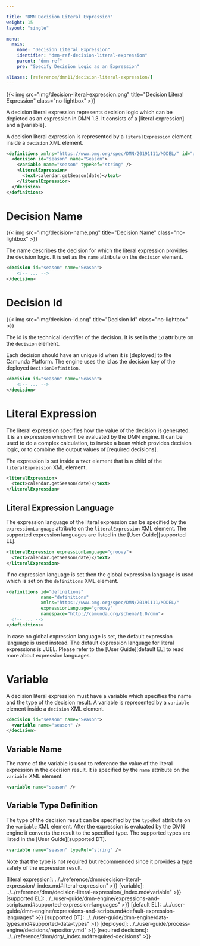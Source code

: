 ```yaml
---

title: "DMN Decision Literal Expression"
weight: 15
layout: "single"

menu:
  main:
    name: "Decision Literal Expression"
    identifier: "dmn-ref-decision-literal-expression"
    parent: "dmn-ref"
    pre: "Specify Decision Logic as an Expression"

aliases: [reference/dmn11/decision-literal-expression/]
---
```


{{< img src="img/decision-literal-expression.png" title="Decision Literal Expression" class="no-lightbox" >}}

A decision literal expression represents decision logic which can be depicted as an expression in DMN 1.3. 
It consists of a [literal expression] and a [variable].

A decision literal expression is represented by a `literalExpression` element inside a `decision` XML element.

```xml
<definitions xmlns="https://www.omg.org/spec/DMN/20191111/MODEL/" id="definitions" name="definitions" namespace="http://camunda.org/schema/1.0/dmn">
  <decision id="season" name="Season">
    <variable name="season" typeRef="string" />
    <literalExpression>
      <text>calendar.getSeason(date)</text>
    </literalExpression>
  </decision>
</definitions>
```

# Decision Name

{{< img src="img/decision-name.png" title="Decision Name" class="no-lightbox" >}}

The name describes the decision for which the literal expression provides the
decision logic. It is set as the `name` attribute on the `decision` element.

```xml
<decision id="season" name="Season">
    <!-- ... -->
</decision>
```

# Decision Id

{{< img src="img/decision-id.png" title="Decision Id" class="no-lightbox" >}}

The id is the technical identifier of the decision. It is set in the `id`
attribute on the `decision` element.

Each decision should have an unique id when it is [deployed] to the Camunda Platform.
The engine uses the id as the decision key of the deployed
`DecisionDefinition`.

```xml
<decision id="season" name="Season">
    <!-- ... -->
</decision>
```

# Literal Expression

The literal expression specifies how the value of the decision is generated. It is an expression which will be evaluated by the DMN engine. 
It can be used to do a complex calculation, to invoke a bean which provides decision logic, or to combine the output values of [required decisions].

The expression is set inside a `text` element that is a child of the `literalExpression` XML element.

```xml
<literalExpression>
  <text>calendar.getSeason(date)</text>
</literalExpression>
```

## Literal Expression Language

The expression language of the literal expression can be specified by the
`expressionLanguage` attribute on the `literalExpression` XML element. The
supported expression languages are listed in the [User Guide][supported EL].

```xml
<literalExpression expressionLanguage="groovy">
  <text>calendar.getSeason(date)</text>
</literalExpression>
```

If no expression language is set then the global expression language is used
which is set on the `definitions` XML element.

```xml
<definitions id="definitions"
             name="definitions"
             xmlns="https://www.omg.org/spec/DMN/20191111/MODEL/"
             expressionLanguage="groovy"
             namespace="http://camunda.org/schema/1.0/dmn">
  <!-- ... -->
</definitions>
```

In case no global expression language is set, the default expression language
is used instead. The default expression language for literal expressions is JUEL.
Please refer to the [User Guide][default EL] to read more about expression
languages.

# Variable

A decision literal expression must have a variable which specifies the name and the type of the decision result. 
A variable is represented by a `variable` element inside a `decision` XML element.

```xml
<decision id="season" name="Season">
  <variable name="season" />
</decision>
```

## Variable Name

The name of the variable is used to reference the value of the literal expression in the decision result. 
It is specified by the `name` attribute on the `variable` XML element.

```xml
<variable name="season" />
```

## Variable Type Definition

The type of the decision result can be specified by the `typeRef` attribute on the
`variable` XML element. After the expression is evaluated by the
DMN engine it converts the result to the specified type. The supported types
are listed in the [User Guide][supported DT].

```xml
<variable name="season" typeRef="string" />
```

Note that the type is not required but recommended since it provides a type
safety of the expression result.

[literal expression]: ../../reference/dmn/decision-literal-expression/_index.md#literal-expression" >}}
[variable]: ../../reference/dmn/decision-literal-expression/_index.md#variable" >}}
[supported EL]: ../../user-guide/dmn-engine/expressions-and-scripts.md#supported-expression-languages" >}}
[default EL]: ../../user-guide/dmn-engine/expressions-and-scripts.md#default-expression-languages" >}}
[supported DT]: ../../user-guide/dmn-engine/data-types.md#supported-data-types" >}}
[deployed]: ../../user-guide/process-engine/decisions/repository.md" >}}
[required decisions]: ../../reference/dmn/drg/_index.md#required-decisions" >}}

